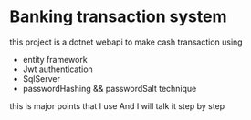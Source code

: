 <h1>Banking transaction system </h1>
this project is a dotnet webapi to make cash transaction using

- entity framework
- Jwt authentication
- SqlServer
- passwordHashing && passwordSalt technique

this is major points that I use
And I will talk it step by step

